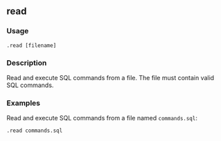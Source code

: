 ## read

### Usage

```text
.read [filename]
```

### Description

Read and execute SQL commands from a file. The file must contain valid SQL commands.

### Examples

Read and execute SQL commands from a file named `commands.sql`:

```text
.read commands.sql
```
